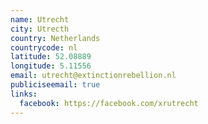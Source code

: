 ```yaml
---
name: Utrecht
city: Utrecth
country: Netherlands
countrycode: nl
latitude: 52.08889
longitude: 5.11556
email: utrecht@extinctionrebellion.nl
publiciseemail: true
links:
  facebook: https://facebook.com/xrutrecht
---
```

